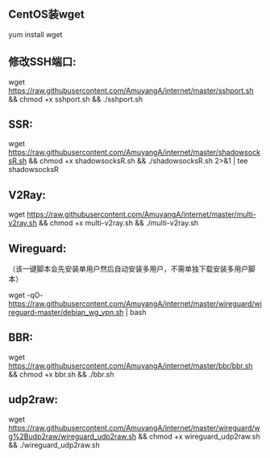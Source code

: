 ## CentOS装wget

yum install wget

## 修改SSH端口:

wget https://raw.githubusercontent.com/AmuyangA/internet/master/sshport.sh && chmod +x sshport.sh && ./sshport.sh

## SSR:

wget https://raw.githubusercontent.com/AmuyangA/internet/master/shadowsocksR.sh && chmod +x shadowsocksR.sh && ./shadowsocksR.sh 2>&1 | tee shadowsocksR

## V2Ray:

wget https://raw.githubusercontent.com/AmuyangA/internet/master/multi-v2ray.sh && chmod +x multi-v2ray.sh && ./multi-v2ray.sh

## Wireguard:

（该一键脚本会先安装单用户然后自动安装多用户，不需单独下载安装多用户脚本）

wget -qO- https://raw.githubusercontent.com/AmuyangA/internet/master/wireguard/wireguard-master/debian_wg_vpn.sh | bash

## BBR:

wget https://raw.githubusercontent.com/AmuyangA/internet/master/bbr/bbr.sh && chmod +x bbr.sh && ./bbr.sh

## udp2raw:

wget https://raw.githubusercontent.com/AmuyangA/internet/master/wireguard/wg%2Budp2raw/wireguard_udp2raw.sh && chmod +x wireguard_udp2raw.sh && ./wireguard_udp2raw.sh
